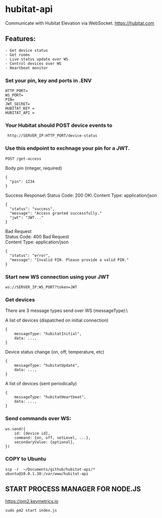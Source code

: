 # hubitat-api
Communicate with Hubitat Elevation via WebSocket. https://hubitat.com

## Features: 
    - Get device status 
    - Get rooms 
    - Live status update over WS
    - Control devices over WS
    - Heartbeat monitor

### Set your pin, key and ports in .ENV 
```
HTTP_PORT=
WS_PORT=
PIN=
JWT_SECRET=
HUBITAT_KEY = 
HUBITAT_API =
```
### Your Hubitat should POST device events to
``` http://SERVER_IP:HTTP_PORT/device-status```

### Use this endpoint to exchnage your pin for a JWT.
```
POST /get-access
```
Body
pin (integer, required)
```
{
  "pin": 1234
}
```

Success Response\ 
Status Code: 200 OK\ 
Content Type: application/json
```
{
  "status": "success",
  "message": "Access granted successfully."
  "jwt": "JWT..."
}
```

Bad Request\
Status Code: 400 Bad Request\
Content Type: application/json
```
{
  "status": "error",
  "message": "Invalid PIN. Please provide a valid PIN."
}
```
### Start new WS connection using your JWT
```ws://SERVER_IP:WS_PORT?token=JWT```

### Get devices
There are 3 message types send over WS (messageType):\

A list of devices (dispatched on initial connection)
```
{
    messageType: "hubitatInitial",
    data: ...,
}
```
Device status change (on, off, temperature, etc)
```
{
    messageType: "hubitatUpdate",
    data: ...,
}
```
A list of devices (sent periodically)
```
{
    messageType: "hubitatHeartbeat",
    data: ...,
}
```

### Send commands over WS:
```
ws.send({
    id: {device id},
    command: {on, off, setLevel, ...},
    secondaryValue: {optional},
})
```


### COPY to Ubuntu
```
scp -r  ~/Documents/github/hubitat-api/* ubuntu@10.0.1.38:/var/www/hubitat-api
```

## START PROCESS MANAGER FOR NODE.JS
https://pm2.keymetrics.io
```
sudo pm2 start index.js 
```

